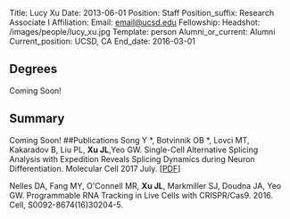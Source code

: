 Title: Lucy Xu
Date: 2013-06-01
Position: Staff
Position_suffix: Research Associate I
Affiliation:
Email: email@ucsd.edu
Fellowship:
Headshot: /images/people/lucy_xu.jpg
Template: person
Alumni_or_current: Alumni
Current_position: UCSD, CA
End_date: 2016-03-01
<!-- Status: draft -->

## Degrees
Coming Soon!
## Summary
Coming Soon!
##Publications
Song Y *, Botvinnik OB *, Lovci MT, Kakaradov B, Liu PL, **Xu JL**,Yeo GW. Single-Cell Alternative Splicing Analysis with Expedition Reveals Splicing Dynamics during Neuron Differentiation. Molecular Cell 2017 July. [[PDF](/papers/2017/Olga_Yan_MolecularCell_2017.pdf)]  

Nelles DA, Fang MY, O'Connell MR, **Xu JL**, Markmiller SJ, Doudna JA, Yeo GW. Programmable RNA Tracking in Live Cells with CRISPR/Cas9. 2016. Cell, S0092-8674(16)30204-5.